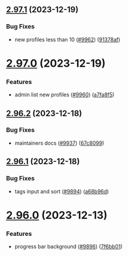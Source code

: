 ## [2.97.1](https://github.com/EddieHubCommunity/BioDrop/compare/v2.97.0...v2.97.1) (2023-12-19)


### Bug Fixes

* new profiles less than 10 ([#9962](https://github.com/EddieHubCommunity/BioDrop/issues/9962)) ([91378af](https://github.com/EddieHubCommunity/BioDrop/commit/91378af4620cd1ba7bf671109b42e4aabc8c4096))



# [2.97.0](https://github.com/EddieHubCommunity/BioDrop/compare/v2.96.2...v2.97.0) (2023-12-19)


### Features

* admin list new profiles ([#9960](https://github.com/EddieHubCommunity/BioDrop/issues/9960)) ([a7fa8f5](https://github.com/EddieHubCommunity/BioDrop/commit/a7fa8f5b36bc57549ffaf4a62d7ad7214f5f36d5))



## [2.96.2](https://github.com/EddieHubCommunity/BioDrop/compare/v2.96.1...v2.96.2) (2023-12-18)


### Bug Fixes

* maintainers docs ([#9937](https://github.com/EddieHubCommunity/BioDrop/issues/9937)) ([67c8099](https://github.com/EddieHubCommunity/BioDrop/commit/67c8099085f4736d6ac9218905f9e7f66fc837da))



## [2.96.1](https://github.com/EddieHubCommunity/BioDrop/compare/v2.96.0...v2.96.1) (2023-12-18)


### Bug Fixes

* tags input and sort ([#9894](https://github.com/EddieHubCommunity/BioDrop/issues/9894)) ([a68b96d](https://github.com/EddieHubCommunity/BioDrop/commit/a68b96d548cdc82762075d121e0210ce50f48b4c))



# [2.96.0](https://github.com/EddieHubCommunity/BioDrop/compare/v2.95.2...v2.96.0) (2023-12-13)


### Features

* progress bar background ([#9896](https://github.com/EddieHubCommunity/BioDrop/issues/9896)) ([7f6bb01](https://github.com/EddieHubCommunity/BioDrop/commit/7f6bb016637f529fd705e3620f7e32f39772f8c3))



